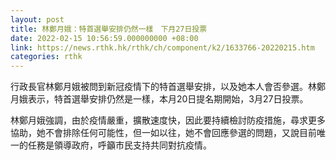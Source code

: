 ```yaml
---
layout: post
title: 林鄭月娥：特首選舉安排仍然一樣　下月27日投票
date: 2022-02-15 10:56:59.000000000 +08:00
link: https://news.rthk.hk/rthk/ch/component/k2/1633766-20220215.htm
categories: rthk
---
```


行政長官林鄭月娥被問到新冠疫情下的特首選舉安排，以及她本人會否參選。林鄭月娥表示，特首選舉安排仍然是一樣，本月20日提名期開始，3月27日投票。

林鄭月娥強調，由於疫情嚴重，擴散速度快，因此要持續檢討防疫措施，尋求更多協助，她不會排除任何可能性，但一如以往，她不會回應參選的問題，又說目前唯一的任務是領導政府，呼籲市民支持共同對抗疫情。
